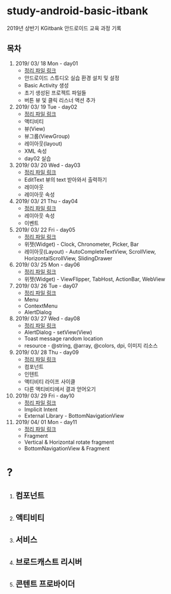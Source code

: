 # study-android-basic-itbank
2019년 상반기 KGitbank 안드로이드 교육 과정 기록

## 목차
1. 2019/ 03/ 18 Mon - day01
   * [정리 파일 링크](https://github.com/pby2017/study-android-basic-itbank/blob/master/README_detail/20190318Mon.md)
   * 안드로이드 스튜디오 실습 환경 설치 및 설정
   * Basic Activity 생성
   * 초기 생성된 프로젝트 파일들
   * 버튼 뷰 및 클릭 리스너 액션 추가
2. 2019/ 03/ 19 Tue - day02
   * [정리 파일 링크](https://github.com/pby2017/study-android-basic-itbank/blob/master/README_detail/20190319Tue.md)
   * 액티비티
   * 뷰(View)
   * 뷰그룹(ViewGroup)
   * 레이아웃(layout)
   * XML 속성
   * day02 실습
3. 2019/ 03/ 20 Wed - day03
   * [정리 파일 링크](https://github.com/pby2017/study-android-basic-itbank/blob/master/README_detail/20190320Wed.md)
   * EditText 뷰의 text 받아와서 출력하기
   * 레이아웃
   * 레이아웃 속성
4. 2019/ 03/ 21 Thu - day04
   * [정리 파일 링크](https://github.com/pby2017/study-android-basic-itbank/blob/master/README_detail/20190321Thu.md)
   * 레이아웃 속성
   * 이벤트
5. 2019/ 03/ 22 Fri - day05
   * [정리 파일 링크](https://github.com/pby2017/study-android-basic-itbank/blob/master/README_detail/20190322Fri.md)
   * 위젯(Widget) - Clock, Chronometer, Picker, Bar
   * 레이아웃(Layout) - AutoCompleteTextView, ScrollView, HorizontalScrollView, SlidingDrawer
6. 2019/ 03/ 25 Mon - day06
   * [정리 파일 링크](https://github.com/pby2017/study-android-basic-itbank/blob/master/README_detail/20190325Mon.md)
   * 위젯(Widget) - ViewFlipper, TabHost, ActionBar, WebView
7. 2019/ 03/ 26 Tue - day07
   * [정리 파일 링크](https://github.com/pby2017/study-android-basic-itbank/blob/master/README_detail/20190326Tue.md)
   * Menu
   * ContextMenu
   * AlertDialog
8. 2019/ 03/ 27 Wed - day08
   * [정리 파일 링크](https://github.com/pby2017/study-android-basic-itbank/blob/master/README_detail/20190327Wed.md)
   * AlertDialog - setView(View)
   * Toast message random location
   * resource - @string, @array, @colors, dpi, 이미지 리소스
9. 2019/ 03/ 28 Thu - day09
   * [정리 파일 링크](https://github.com/pby2017/study-android-basic-itbank/blob/master/README_detail/20190328Thu.md)
   * 컴포넌트
   * 인텐트
   * 액티비티 라이프 사이클
   * 다른 액티비티에서 결과 얻어오기
10. 2019/ 03/ 29 Fri - day10
    * [정리 파일 링크](https://github.com/pby2017/study-android-basic-itbank/blob/master/README_detail/20190329Fri.md)
    * Implicit Intent
    * External Library - BottomNavigationView
11. 2019/ 04/ 01 Mon - day11
    * [정리 파일 링크](https://github.com/pby2017/study-android-basic-itbank/blob/master/README_detail/20190401Mon.md)
    * Fragment
    * Vertical & Horizontal rotate fragment
    * BottomNavigationView & Fragment
#
#
#
#
# ?
1. ## 컴포넌트
2. ## 액티비티
3. ## 서비스
4. ## 브로드캐스트 리시버
5. ## 콘텐트 프로바이더